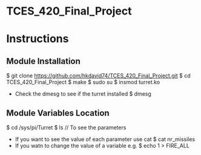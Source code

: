 # TCES_420_Final_Project

# Instructions
## Module Installation
$ git clone https://github.com/hkdavid74/TCES_420_Final_Project.git
$ cd TCES_420_Final_Project
$ make
$ sudo su
$ insmod turret.ko
* Check the dmesg to see if the turret installed
$ dmesg

## Module Variables Location
$ cd /sys/pi/Turret
$ ls // To see the parameters
* If you want to see the value of each parameter use cat
$ cat nr_missiles
* If you watn to change the value of a variable e.g.
$ echo 1 > FIRE_ALL
